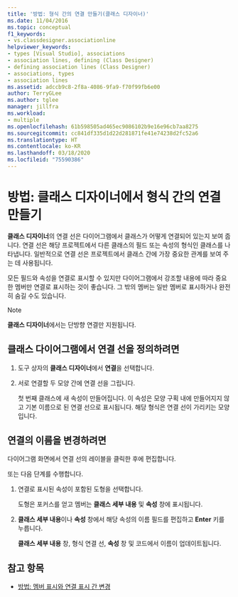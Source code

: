 ```yaml
---
title: '방법: 형식 간의 연결 만들기(클래스 디자이너)'
ms.date: 11/04/2016
ms.topic: conceptual
f1_keywords:
- vs.classdesigner.associationline
helpviewer_keywords:
- types [Visual Studio], associations
- association lines, defining (Class Designer)
- defining association lines (Class Designer)
- associations, types
- association lines
ms.assetid: adccb9c8-2f8a-4086-9fa9-f70f99fb6e00
author: TerryGLee
ms.author: tglee
manager: jillfra
ms.workload:
- multiple
ms.openlocfilehash: 61b598505ad465ec9086102b9e16e96cb7aa8275
ms.sourcegitcommit: cc841df335d1d22d281871fe41e74238d2fc52a6
ms.translationtype: HT
ms.contentlocale: ko-KR
ms.lasthandoff: 03/18/2020
ms.locfileid: "75590386"
---
```

# <a name="how-to-create-associations-between-types-in-class-designer"></a>방법: 클래스 디자이너에서 형식 간의 연결 만들기

**클래스 디자이너**의 연결 선은 다이어그램에서 클래스가 어떻게 연결되어 있는지 보여 줍니다. 연결 선은 해당 프로젝트에서 다른 클래스의 필드 또는 속성의 형식인 클래스를 나타냅니다. 일반적으로 연결 선은 프로젝트에서 클래스 간에 가장 중요한 관계를 보여 주는 데 사용됩니다.

모든 필드와 속성을 연결로 표시할 수 있지만 다이어그램에서 강조할 내용에 따라 중요한 멤버만 연결로 표시하는 것이 좋습니다. 그 밖의 멤버는 일반 멤버로 표시하거나 완전히 숨길 수도 있습니다.

> [!NOTE]
> **클래스 디자이너**에서는 단방향 연결만 지원됩니다.

## <a name="to-define-an-association-line-in-the-class-diagram"></a>클래스 다이어그램에서 연결 선을 정의하려면

1. 도구 상자의 **클래스 디자이너**에서 **연결**을 선택합니다.

2. 서로 연결할 두 모양 간에 연결 선을 그립니다.

     첫 번째 클래스에 새 속성이 만들어집니다. 이 속성은 모양 구획 내에 만들어지지 않고 기본 이름으로 된 연결 선으로 표시됩니다. 해당 형식은 연결 선이 가리키는 모양입니다.

## <a name="to-change-the-name-of-an-association"></a>연결의 이름을 변경하려면

다이어그램 화면에서 연결 선의 레이블을 클릭한 후에 편집합니다.

또는 다음 단계를 수행합니다.

1. 연결로 표시된 속성이 포함된 도형을 선택합니다.

   도형은 포커스를 얻고 멤버는 **클래스 세부 내용** 및 **속성** 창에 표시됩니다.

2. **클래스 세부 내용**이나 **속성** 창에서 해당 속성의 이름 필드를 편집하고 **Enter** 키를 누릅니다.

   **클래스 세부 내용** 창, 형식 연결 선, **속성** 창 및 코드에서 이름이 업데이트됩니다.

## <a name="see-also"></a>참고 항목

- [방법: 멤버 표시와 연결 표시 간 변경](how-to-change-between-member-notation-and-association-notation.md)
